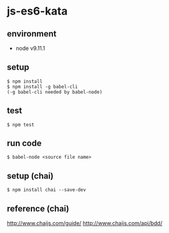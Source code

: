 # js-es6-kata

## environment

- node v9.11.1

## setup

```terminal
$ npm install
$ npm install -g babel-cli
(-g babel-cli needed by babel-node)
```

## test

```terminal
$ npm test
```

## run code

```terminal
$ babel-node <source file name>
```

## setup (chai)

```terminal
$ npm install chai --save-dev
```

## reference (chai)

<http://www.chaijs.com/guide/>
<http://www.chaijs.com/api/bdd/>
